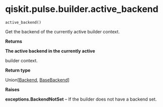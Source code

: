 <span id="qiskit-pulse-builder-active-backend" />

# qiskit.pulse.builder.active\_backend

<span id="undefined" />

`active_backend()`

Get the backend of the currently active builder context.

**Returns**

**The active backend in the currently active**

builder context.

**Return type**

Union\[[Backend](qiskit.providers.Backend#qiskit.providers.Backend "qiskit.providers.Backend"), [BaseBackend](qiskit.providers.BaseBackend#qiskit.providers.BaseBackend "qiskit.providers.BaseBackend")]

**Raises**

**exceptions.BackendNotSet** – If the builder does not have a backend set.
